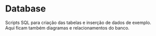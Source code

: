# Database

Scripts SQL para criação das tabelas e inserção de dados de exemplo.  
Aqui ficam também diagramas e relacionamentos do banco.
